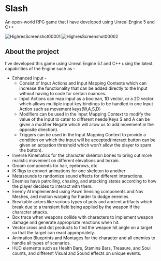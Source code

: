 # Slash
An open-world RPG game that I have developed using Unreal Engine 5 and C++

![HighresScreenshot00001](https://github.com/Th3RoadNotTaken/Slash/assets/34506769/860dd4b4-1511-46c7-a93a-be1795b43c0e)  ![HighresScreenshot00002](https://github.com/Th3RoadNotTaken/Slash/assets/34506769/8d4467c8-fdc8-484b-8e9b-bcc66dd29aff)

## About the project
I've developed this game using Unreal Engine 5.1 and C++ using the latest capabilities of the Engine such as - 
* Enhanced input -
  - Consist of Input Actions and Input Mapping Contexts which can increase the functionality that can be added directly to the Input without having to code for certain nuances.
  - Input Actions can map input as a boolean, 1D vector, or a 2D vector which allows multiple input key bindings to be handled in one Input Action such as movement keys(W,A,S,D)
  - Modifiers can be used in the Input Mapping Context to modify the value of the input to cater to different needs(Keys S and A can be given a modifier Negate which will allow us to add movement in the opposite direction).
  - Triggers can be used in the Input Mapping Context to provide a condition on which the input will be accepted(Interact button can be given an actuation threshold which won't allow the player to spam the button).
* Inverse Kinematics for the character skeleton bones to bring out more realistic movement on different elevations and terrain.
* Groom components for hair, eyebrows, etc 
* IK Rigs to convert animations for one skeleton to another
* Metasounds to randomize sound effects for different interactions.
* Enemies have patrolling, chasing, and attacking states according to how the player decides to interact with them.
* Enemy AI implemented using Pawn Sensing components and Nav Meshes, and motion warping for harder to dodge enemies.
* Breakable actors like various types of pots and ancient artifacts which break due to a transient field being applied by the weapon if the character attacks.
* Box trace when weapons collide with characters to implement weapon damage and generate appropriate reactions when hit.
* Vector cross and dot products to find the weapon hit angle on a target so that the target can react appropriately.
* Animation Blueprints and Montages for the character and all enemies to handle all types of scenarios.
* HUD elements such as Health Bars, Stamina Bars, Treasure, and Soul counts, and different Visual and Sound effects on unique events.
